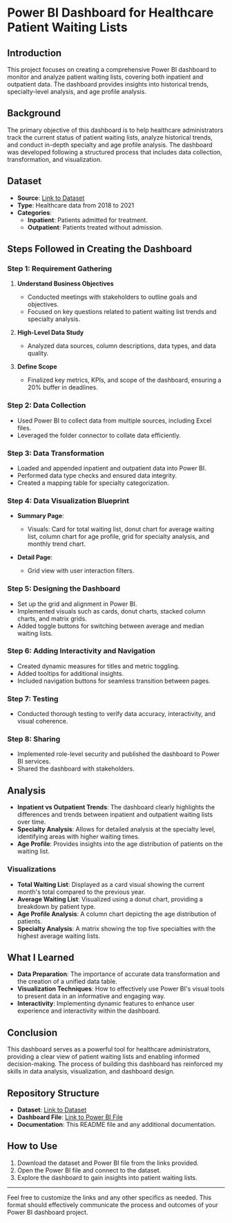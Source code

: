 # **Power BI Dashboard for Healthcare Patient Waiting Lists**

## Introduction
This project focuses on creating a comprehensive Power BI dashboard to monitor and analyze patient waiting lists, covering both inpatient and outpatient data. The dashboard provides insights into historical trends, specialty-level analysis, and age profile analysis.

## Background
The primary objective of this dashboard is to help healthcare administrators track the current status of patient waiting lists, analyze historical trends, and conduct in-depth specialty and age profile analysis. The dashboard was developed following a structured process that includes data collection, transformation, and visualization.

## Dataset
- **Source**: [Link to Dataset](#)
- **Type**: Healthcare data from 2018 to 2021
- **Categories**:
  - **Inpatient**: Patients admitted for treatment.
  - **Outpatient**: Patients treated without admission.

## Steps Followed in Creating the Dashboard

### Step 1: Requirement Gathering
1. **Understand Business Objectives**
   - Conducted meetings with stakeholders to outline goals and objectives.
   - Focused on key questions related to patient waiting list trends and specialty analysis.

2. **High-Level Data Study**
   - Analyzed data sources, column descriptions, data types, and data quality.

3. **Define Scope**
   - Finalized key metrics, KPIs, and scope of the dashboard, ensuring a 20% buffer in deadlines.

### Step 2: Data Collection
- Used Power BI to collect data from multiple sources, including Excel files.
- Leveraged the folder connector to collate data efficiently.

### Step 3: Data Transformation
- Loaded and appended inpatient and outpatient data into Power BI.
- Performed data type checks and ensured data integrity.
- Created a mapping table for specialty categorization.

### Step 4: Data Visualization Blueprint
- **Summary Page**:
  - Visuals: Card for total waiting list, donut chart for average waiting list, column chart for age profile, grid for specialty analysis, and monthly trend chart.
  
- **Detail Page**:
  - Grid view with user interaction filters.

### Step 5: Designing the Dashboard
- Set up the grid and alignment in Power BI.
- Implemented visuals such as cards, donut charts, stacked column charts, and matrix grids.
- Added toggle buttons for switching between average and median waiting lists.

### Step 6: Adding Interactivity and Navigation
- Created dynamic measures for titles and metric toggling.
- Added tooltips for additional insights.
- Included navigation buttons for seamless transition between pages.

### Step 7: Testing
- Conducted thorough testing to verify data accuracy, interactivity, and visual coherence.

### Step 8: Sharing
- Implemented role-level security and published the dashboard to Power BI services.
- Shared the dashboard with stakeholders.

## Analysis
- **Inpatient vs Outpatient Trends**: The dashboard clearly highlights the differences and trends between inpatient and outpatient waiting lists over time.
- **Specialty Analysis**: Allows for detailed analysis at the specialty level, identifying areas with higher waiting times.
- **Age Profile**: Provides insights into the age distribution of patients on the waiting list.

### Visualizations
- **Total Waiting List**: Displayed as a card visual showing the current month's total compared to the previous year.
- **Average Waiting List**: Visualized using a donut chart, providing a breakdown by patient type.
- **Age Profile Analysis**: A column chart depicting the age distribution of patients.
- **Specialty Analysis**: A matrix showing the top five specialties with the highest average waiting lists.

## What I Learned
- **Data Preparation**: The importance of accurate data transformation and the creation of a unified data table.
- **Visualization Techniques**: How to effectively use Power BI's visual tools to present data in an informative and engaging way.
- **Interactivity**: Implementing dynamic features to enhance user experience and interactivity within the dashboard.

## Conclusion
This dashboard serves as a powerful tool for healthcare administrators, providing a clear view of patient waiting lists and enabling informed decision-making. The process of building this dashboard has reinforced my skills in data analysis, visualization, and dashboard design.

## Repository Structure
- **Dataset**: [Link to Dataset](#)
- **Dashboard File**: [Link to Power BI File](#)
- **Documentation**: This README file and any additional documentation.

## How to Use
1. Download the dataset and Power BI file from the links provided.
2. Open the Power BI file and connect to the dataset.
3. Explore the dashboard to gain insights into patient waiting lists.

---

Feel free to customize the links and any other specifics as needed. This format should effectively communicate the process and outcomes of your Power BI dashboard project.

